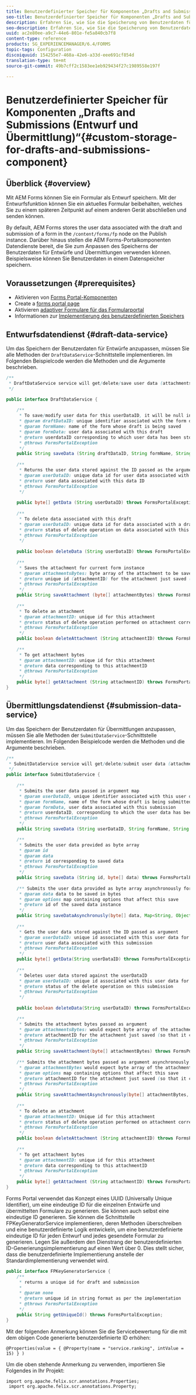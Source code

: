 ```yaml
---
title: Benutzerdefinierter Speicher für Komponenten „Drafts and Submissions (Entwurf und Übermittlung)“
seo-title: Benutzerdefinierter Speicher für Komponenten „Drafts and Submissions (Entwurf und Übermittlung)“
description: Erfahren Sie, wie Sie die Speicherung von Benutzerdaten für Entwürfe und Übermittlungen anpassen können.
seo-description: Erfahren Sie, wie Sie die Speicherung von Benutzerdaten für Entwürfe und Übermittlungen anpassen können.
uuid: ac2e80ee-a9c7-44e6-801e-fe5a840cb7f8
content-type: reference
products: SG_EXPERIENCEMANAGER/6.4/FORMS
topic-tags: Configuration
discoiquuid: 154255e7-468a-42e6-a33d-eee691cf854d
translation-type: tm+mt
source-git-commit: 49b7cff2c1583ee1eb929434f27c1989558e197f

---
```



# Benutzerdefinierter Speicher für Komponenten „Drafts and Submissions (Entwurf und Übermittlung)“{#custom-storage-for-drafts-and-submissions-component}

## Überblick {#overview}

Mit AEM Forms können Sie ein Formular als Entwurf speichern. Mit der Entwurfsfunktion können Sie ein aktuelles Formular beibehalten, welches Sie zu einem späteren Zeitpunkt auf einem anderen Gerät abschließen und senden können.

By default, AEM Forms stores the user data associated with the draft and submission of a form in the `/content/forms/fp` node on the Publish instance. Darüber hinaus stellen die AEM Forms-Portalkomponenten Datendienste bereit, die Sie zum Anpassen des Speicherns der Benutzerdaten für Entwürfe und Übermittlungen verwenden können. Beispielsweise können Sie Benutzerdaten in einem Datenspeicher speichern.

## Voraussetzungen  {#prerequisites}

* Aktivieren von [Forms Portal-Komponenten](/help/forms/using/enabling-forms-portal-components.md)
* Create a [forms portal page](/help/forms/using/creating-form-portal-page.md)
* Aktivieren [adaptiver Formulare für das Formularportal](/help/forms/using/draft-submission-component.md)
* Informationen zur [Implementierung des benutzerdefinierten Speichers](/help/forms/using/draft-submission-component.md#customizing-the-storage)

## Entwurfsdatendienst {#draft-data-service}

Um das Speichern der Benutzerdaten für Entwürfe anzupassen, müssen Sie alle Methoden der `DraftDataService`-Schnittstelle implementieren. Im Folgenden Beispielcode werden die Methoden und die Argumente beschrieben.

```java
/**
 * DraftDataService service will get/delete/save user data (attachments and form data) filled with a draft instance of Form  
 */

public interface DraftDataService {
    
    /**
     * To save/modify user data for this userDataID, it will be null in case of creation 
     * @param draftDataID: unique identifier associated with the form data
     * @param formName: name of the form whose draft is being saved
     * @param formData: user data associated with this draft
     * @return userdataID corresponding to which user data has been stored and which can be used later to retrieve this user data
     * @throws FormsPortalException
     */
    public String saveData (String draftDataID, String formName, String formData) throws FormsPortalException;
     
    /**
     * Returns the user data stored against the ID passed as the argument
     * @param userDataID: unique data id for user data associated with a draft
     * @return user data associated with this data ID
     * @throws FormsPortalException
     */
     
    public byte[] getData (String userDataID) throws FormsPortalException;
     
    /**
     * To delete data associated with this draft
     * @param userDataID: unique data id for data associated with a draft
     * @return status of delete operation on data associated with this draft 
     * @throws FormsPortalException
     */
     
    public boolean deleteData (String userDataID) throws FormsPortalException;
     
    /**
     * Saves the attachment for current form instance
     * @param attachmentsBytes: byte array of the attachment to be saved
     * @return unique id (attachmentID) for the attachment just saved (so that it could be retrieved later)
     * @throws FormsPortalException
     */
    public String saveAttachment (byte[] attachmentBytes) throws FormsPortalException;
     
    /**
     * To delete an attachment
     * @param attachmentID: unique id for this attachment
     * @return status of delete operation performed on attachment corresponding to this attachment ID
     * @throws FormsPortalException
     */
    public boolean deleteAttachment (String attachmentID) throws FormsPortalException;
     
    /**
     * To get attachment bytes
     * @param attachmentID: unique id for this attachment
     * @return data corresponding to this attachmentID
     * @throws FormsPortalException
     */
    public byte[] getAttachment (String attachmentID) throws FormsPortalException;
}
```

## Übermittlungsdatendienst {#submission-data-service}

Um das Speichern der Benutzerdaten für Übermittlungen anzupassen, müssen Sie alle Methoden der `SubmitDataService`-Schnittstelle implementieren. Im Folgenden Beispielcode werden die Methoden und die Argumente beschrieben.

```java
/**
 * SubmitDataService service will get/delete/submit user data (attachments and form data) filled with a submission of Form  
 */
public interface SubmitDataService {
    
    /**
     * Submits the user data passed in argument map
     * @param userDataID, unique identifier associated with this user data
     * @param formName, name of the form whose draft is being submitted
     * @param formData, user data associated with this submission
     * @return userdataID, corresponding to which the user data has been stored and which can be used later to retrieve this data
     * @throws FormsPortalException
     */
    public String saveData (String userDataID, String formName, String formData) throws FormsPortalException;

    /**
     * Submits the user data provided as byte array
     * @param id
     * @param data
     * @return id corresponding to saved data
     * @throws FormsPortalException
     */
    public String saveData (String id, byte[] data) throws FormsPortalException;
    
    /** Submits the user data provided as byte array asynchronously for the user name provided in the options map 
     * @param data data to be saved in bytes
     * @param options map containing options that affect this save
     * @return id of the saved data instance
     */
    public String saveDataAsynchronusly(byte[] data, Map<String, Object> options) throws FormsPortalException; 
     
    /**
     * Gets the user data stored against the ID passed as argument
     * @param userDataID: unique id associated with this user data for this submission
     * @return user data associated with this submission
     * @throws FormsPortalException
     */
    public byte[] getData(String userDataID) throws FormsPortalException;
     
    /**
     * Deletes user data stored against the userDataID
     * @param userDataID: unique id associated with this user data for this submission
     * @return status of the delete operation on this submission
     * @throws FormsPortalException
     */
     
    public boolean deleteData(String userDataID) throws FormsPortalException;

    /**
     * Submits the attachment bytes passed as argument
     * @param attachmentsBytes: would expect byte array of the attachment for this submission
     * @return attachmentID for the attachment just saved (so that it could be retrieved later) 
     * @throws FormsPortalException
     */
    public String saveAttachment(byte[] attachmentBytes) throws FormsPortalException;
    
    /** Submits the attachment bytes passed as argument asynchronously for the user id provided in options map.
     * @param attachmentBytes would expect byte array of the attachment for this submission
     * @param options map containing options that affect this save
     * @return attachmentID for the attachment just saved (so that it could be retrieved later)
     * @throws FormsPortalException
     */
    public String saveAttachmentAsynchronously(byte[] attachmentBytes, Map<String, Object> options) throws FormsPortalException;
 
    /**
     * To delete an attachment
     * @param attachmentID: Unique id for this attachment
     * @return status of delete operation performed on attachment corresponding to this attachment ID
     * @throws FormsPortalException
     */
    public boolean deleteAttachment (String attachmentID) throws FormsPortalException;
     
    /**
     * To get attachment bytes
     * @param attachmentID: unique id for this attachment
     * @return data corresponding to this attachmentID
     * @throws FormsPortalException
     */
    public byte[] getAttachment (String attachmentID) throws FormsPortalException;
}
```

Forms Portal verwendet das Konzept eines UUID (Universally Unique Identifier), um eine eindeutige ID für die einzelnen Entwürfe und übermittelten Formulare zu generieren. Sie können auch selbst eine eindeutige ID generieren. Sie können die Schnittstelle FPKeyGeneratorService implementieren, deren Methoden überschreiben und eine benutzerdefinierte Logik entwickeln, um eine benutzerdefinierte eindeutige ID für jeden Entwurf und jedes gesendete Formular zu generieren. Legen Sie außerdem den Dienstrang der benutzerdefinierten ID-Generierungsimplementierung auf einen Wert über 0. Dies stellt sicher, dass die benutzerdefinierte Implementierung anstelle der Standardimplementierung verwendet wird.

```java
public interface FPKeyGeneratorService {
    /**
     * returns a unique id for draft and submission
     *
     * @param none
     * @return unique id in string format as per the implementation
     * @throws FormsPortalException
     */
    public String getUniqueId() throws FormsPortalException;
}
```

Mit der folgenden Anmerkung können Sie die Servicebewertung für die mit dem obigen Code generierte benutzerdefinierte ID erhöhen:

`@Properties(value = { @Property(name = "service.ranking", intValue = 15) } )`

Um die oben stehende Anmerkung zu verwenden, importieren Sie Folgendes in Ihr Projekt:

```
import org.apache.felix.scr.annotations.Properties;
 import org.apache.felix.scr.annotations.Property;
```

